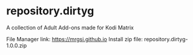 # repository.dirtyg

A collection of Adult Add-ons made for Kodi Matrix

File Manager link: https://mrgsi.github.io
Install zip file: repository.dirtyg-1.0.0.zip
 
